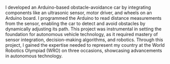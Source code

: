 I developed an Arduino-based obstacle-avoidance car by integrating components like an ultrasonic sensor, motor driver, and wheels on an Arduino board. I programmed the Arduino to read distance measurements from the sensor, enabling the car to detect and avoid obstacles by dynamically adjusting its path. This project was instrumental in setting the foundation for autonomous vehicle technology, as it required mastery of sensor integration, decision-making algorithms, and robotics. Through this project, I gained the expertise needed to represent my country at the World Robotics Olympiad (WRO) on three occasions, showcasing advancements in autonomous technology.
